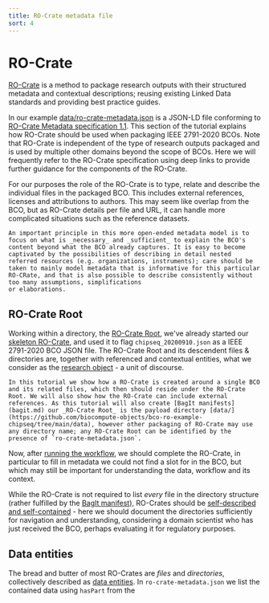 ```yaml
---
title: RO-Crate metadata file
sort: 4
---
```


# RO-Crate

[RO-Crate](https://www.researchobject.org/ro-crate/) is a method to package research outputs with their structured metadata and contextual descriptions; reusing existing Linked Data standards and providing best practice guides. 

In our example [data/ro-crate-metadata.json](https://github.com/biocompute-objects/bco-ro-example-chipseq/blob/main/data/ro-crate-metadata.json) is a JSON-LD file conforming to [RO-Crate Metadata specification 1.1](https://www.researchobject.org/ro-crate/1.1/). This section of the tutorial explains how RO-Crate should be used when packaging IEEE 2791-2020 BCOs. Note that RO-Crate is independent of the type of research outputs packaged and is used by multiple other domains beyond the scope of BCOs.  Here we will frequently refer to the RO-Crate specification using deep links to provide further guidance for the components of the RO-Crate.

For our purposes the role of the RO-Crate is to type, relate and describe the individual files in the packaged BCO. This includes external references, licenses and attributions to authors. This may seem like overlap from the BCO, but as RO-Crate details per file and URL, it can handle more complicated situations such as the reference datasets. 

```tip
An important principle in this more open-ended metadata model is to focus on what is _necessary_ and _sufficient_ to explain the BCO's content beyond what the BCO already captures. It is easy to become captivated by the possibilities of describing in detail nested referred resources (e.g. organizations, instruments); care should be taken to mainly model metadata that is informative for this particular RO-CRate, and that is also possible to describe consistently without too many assumptions, simplifications
or elaborations.
```

## RO-Crate Root

Working within a directory, the [RO-Crate Root](https://www.researchobject.org/ro-crate/1.1/structure.html), we've already started our [skeleton RO-Crate](starting.md#skeleton-ro-crate), and used it to flag `chipseq_20200910.json` as a IEEE 2791-2020 BCO JSON file. The RO-Crate Root and its descendent files & directories are, together with referenced and contextual entities, what we consider as the [research object](https://www.researchobject.org/) - a unit of discourse.

```note
In this tutorial we show how a RO-Crate is created around a single BCO and its related files, which then should reside under the RO-Crate Root. We will also show how the RO-Crate can include external references. As this tutorial will also create [BagIt manifests](bagit.md) our _RO-Crate Root_ is the payload directory [data/](https://github.com/biocompute-objects/bco-ro-example-chipseq/tree/main/data), however other packaging of RO-Crate may use any directory name; any RO-Crate Root can be identified by the presence of `ro-crate-metadata.json`.
```

Now, after [running the workflow](running.md), we should complete the RO-Crate, in particular to fill in metadata we could not find a slot for in the BCO, but which may still be important for understanding the data, workflow and its context. 

While the RO-Crate is not required to list _every_ file in the directory structure (rather fulfilled by the [BagIt manifest](bagit.md)), RO-Crates should be [self-described and self-contained](https://www.researchobject.org/ro-crate/1.1/structure.html#self-describing-and-self-contained) - here we should document the directories sufficiently for navigation and understanding, considering a domain scientist who has just received the BCO, perhaps evaluating it for regulatory purposes.

## Data entities

The bread and butter of most RO-Crates are _files_ and _directories_, collectively described as [data entities](https://www.researchobject.org/ro-crate/1.1/data-entities.html). In `ro-crate-metadata.json` we list the contained data using `hasPart` from the 